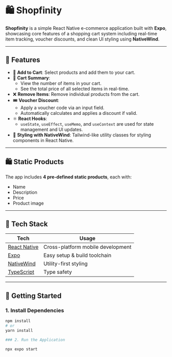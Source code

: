 # 🛍️ Shopfinity

**Shopfinity** is a simple React Native e-commerce application built with **Expo**, showcasing core features of a shopping cart system including real-time item tracking, voucher discounts, and clean UI styling using **NativeWind**.

---

## 📱 Features

- 🛒 **Add to Cart**: Select products and add them to your cart.
- 🧾 **Cart Summary**:
  - View the number of items in your cart.
  - See the total price of all selected items in real-time.
- ❌ **Remove Items**: Remove individual products from the cart.
- 🎟️ **Voucher Discount**:
  - Apply a voucher code via an input field.
  - Automatically calculates and applies a discount if valid.
- ⚛️ **React Hooks**:
  - `useState`, `useEffect`, `useMemo`, and `useContext` are used for state management and UI updates.
- 🎨 **Styling with NativeWind**: Tailwind-like utility classes for styling components in React Native.

---

## 🛍️ Static Products

The app includes **4 pre-defined static products**, each with:
- Name
- Description
- Price
- Product image

---

## 🧰 Tech Stack

| Tech | Usage |
|------|-------|
| [React Native](https://reactnative.dev/) | Cross-platform mobile development |
| [Expo](https://expo.dev/) | Easy setup & build toolchain |
| [NativeWind](https://www.nativewind.dev/) | Utility-first styling |
| [TypeScript](https://www.typescriptlang.org/)  | Type safety |

---

## 🚀 Getting Started

### 1. Install Dependencies

```bash
npm install
# or
yarn install

### 2. Run the Application

npx expo start
